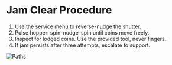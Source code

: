 # Jam Clear Procedure

1. Use the service menu to reverse-nudge the shutter.
2. Pulse hopper: spin–nudge–spin until coins move freely.
3. Inspect for lodged coins. Use the provided tool, never fingers.
4. If jam persists after three attempts, escalate to support.

![Paths](../assets/figures/hopper_paths.png)

